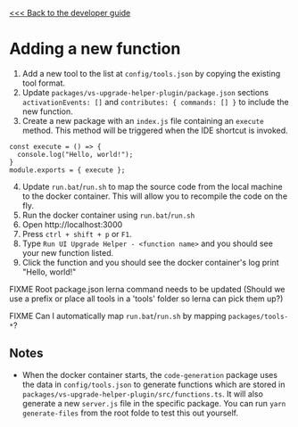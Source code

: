 [<<< Back to the developer guide](../developer_guide.md)

# Adding a new function

1. Add a new tool to the list at `config/tools.json` by copying the existing tool format.
2. Update `packages/vs-upgrade-helper-plugin/package.json` sections `activationEvents: []` and `contributes: { commands: [] }` to include the new function.
3. Create a new package with an `index.js` file containing an `execute` method. This method will be triggered when the IDE shortcut is invoked.
```
const execute = () => {
  console.log("Hello, world!");
}
module.exports = { execute };
```
4. Update `run.bat`/`run.sh` to map the source code from the local machine to the docker container. This will allow you to recompile the code on the fly.
5. Run the docker container using `run.bat`/`run.sh`
6. Open http://localhost:3000
7. Press `ctrl + shift + p` or `F1`.
8. Type `Run UI Upgrade Helper - <function name>` and you should see your new function listed.
9. Click the function and you should see the docker container's log print "Hello, world!"

FIXME Root package.json lerna command needs to be updated (Should we use a prefix or place all tools in a 'tools' folder so lerna can pick them up?)

FIXME Can I automatically map `run.bat`/`run.sh` by mapping `packages/tools-*`?

## Notes

- When the docker container starts, the `code-generation` package uses the data in `config/tools.json` to generate functions which are stored in `packages/vs-upgrade-helper-plugin/src/functions.ts`. It will also generate a new `server.js` file in the specific package. You can run `yarn generate-files` from the root folde to test this out yourself.
